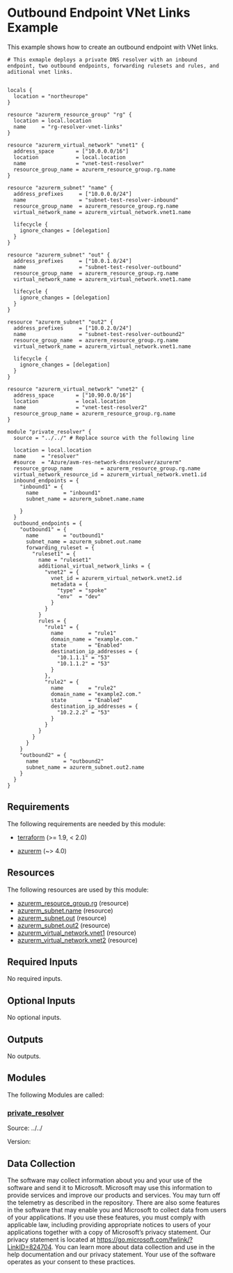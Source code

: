 <!-- BEGIN_TF_DOCS -->
# Outbound Endpoint VNet Links Example

This example shows how to create an outbound endpoint with VNet links.

```hcl
# This exmaple deploys a private DNS resolver with an inbound endpoint, two outbound endpoints, forwarding rulesets and rules, and aditional vnet links.


locals {
  location = "northeurope"
}

resource "azurerm_resource_group" "rg" {
  location = local.location
  name     = "rg-resolver-vnet-links"
}

resource "azurerm_virtual_network" "vnet1" {
  address_space       = ["10.0.0.0/16"]
  location            = local.location
  name                = "vnet-test-resolver"
  resource_group_name = azurerm_resource_group.rg.name
}

resource "azurerm_subnet" "name" {
  address_prefixes     = ["10.0.0.0/24"]
  name                 = "subnet-test-resolver-inbound"
  resource_group_name  = azurerm_resource_group.rg.name
  virtual_network_name = azurerm_virtual_network.vnet1.name

  lifecycle {
    ignore_changes = [delegation]
  }
}

resource "azurerm_subnet" "out" {
  address_prefixes     = ["10.0.1.0/24"]
  name                 = "subnet-test-resolver-outbound"
  resource_group_name  = azurerm_resource_group.rg.name
  virtual_network_name = azurerm_virtual_network.vnet1.name

  lifecycle {
    ignore_changes = [delegation]
  }
}

resource "azurerm_subnet" "out2" {
  address_prefixes     = ["10.0.2.0/24"]
  name                 = "subnet-test-resolver-outbound2"
  resource_group_name  = azurerm_resource_group.rg.name
  virtual_network_name = azurerm_virtual_network.vnet1.name

  lifecycle {
    ignore_changes = [delegation]
  }
}

resource "azurerm_virtual_network" "vnet2" {
  address_space       = ["10.90.0.0/16"]
  location            = local.location
  name                = "vnet-test-resolver2"
  resource_group_name = azurerm_resource_group.rg.name
}

module "private_resolver" {
  source = "../../" # Replace source with the following line

  location = local.location
  name     = "resolver"
  #source  = "Azure/avm-res-network-dnsresolver/azurerm"
  resource_group_name         = azurerm_resource_group.rg.name
  virtual_network_resource_id = azurerm_virtual_network.vnet1.id
  inbound_endpoints = {
    "inbound1" = {
      name        = "inbound1"
      subnet_name = azurerm_subnet.name.name

    }
  }
  outbound_endpoints = {
    "outbound1" = {
      name        = "outbound1"
      subnet_name = azurerm_subnet.out.name
      forwarding_ruleset = {
        "ruleset1" = {
          name = "ruleset1"
          additional_virtual_network_links = {
            "vnet2" = {
              vnet_id = azurerm_virtual_network.vnet2.id
              metadata = {
                "type" = "spoke"
                "env"  = "dev"
              }
            }
          }
          rules = {
            "rule1" = {
              name        = "rule1"
              domain_name = "example.com."
              state       = "Enabled"
              destination_ip_addresses = {
                "10.1.1.1" = "53"
                "10.1.1.2" = "53"
              }
            },
            "rule2" = {
              name        = "rule2"
              domain_name = "example2.com."
              state       = "Enabled"
              destination_ip_addresses = {
                "10.2.2.2" = "53"
              }
            }
          }
        }
      }
    }
    "outbound2" = {
      name        = "outbound2"
      subnet_name = azurerm_subnet.out2.name
    }
  }
}
```

<!-- markdownlint-disable MD033 -->
## Requirements

The following requirements are needed by this module:

- <a name="requirement_terraform"></a> [terraform](#requirement\_terraform) (>= 1.9, < 2.0)

- <a name="requirement_azurerm"></a> [azurerm](#requirement\_azurerm) (~> 4.0)

## Resources

The following resources are used by this module:

- [azurerm_resource_group.rg](https://registry.terraform.io/providers/hashicorp/azurerm/latest/docs/resources/resource_group) (resource)
- [azurerm_subnet.name](https://registry.terraform.io/providers/hashicorp/azurerm/latest/docs/resources/subnet) (resource)
- [azurerm_subnet.out](https://registry.terraform.io/providers/hashicorp/azurerm/latest/docs/resources/subnet) (resource)
- [azurerm_subnet.out2](https://registry.terraform.io/providers/hashicorp/azurerm/latest/docs/resources/subnet) (resource)
- [azurerm_virtual_network.vnet1](https://registry.terraform.io/providers/hashicorp/azurerm/latest/docs/resources/virtual_network) (resource)
- [azurerm_virtual_network.vnet2](https://registry.terraform.io/providers/hashicorp/azurerm/latest/docs/resources/virtual_network) (resource)

<!-- markdownlint-disable MD013 -->
## Required Inputs

No required inputs.

## Optional Inputs

No optional inputs.

## Outputs

No outputs.

## Modules

The following Modules are called:

### <a name="module_private_resolver"></a> [private\_resolver](#module\_private\_resolver)

Source: ../../

Version:

<!-- markdownlint-disable-next-line MD041 -->
## Data Collection

The software may collect information about you and your use of the software and send it to Microsoft. Microsoft may use this information to provide services and improve our products and services. You may turn off the telemetry as described in the repository. There are also some features in the software that may enable you and Microsoft to collect data from users of your applications. If you use these features, you must comply with applicable law, including providing appropriate notices to users of your applications together with a copy of Microsoft’s privacy statement. Our privacy statement is located at <https://go.microsoft.com/fwlink/?LinkID=824704>. You can learn more about data collection and use in the help documentation and our privacy statement. Your use of the software operates as your consent to these practices.
<!-- END_TF_DOCS -->